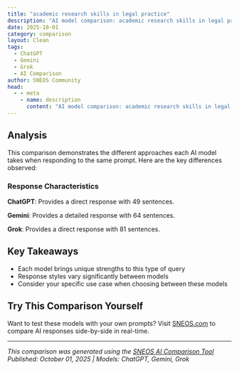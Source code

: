 ```yaml
---
title: "academic research skills in legal practice"
description: "AI model comparison: academic research skills in legal practice..."
date: 2025-10-01
category: comparison
layout: Clean
tags:
  - ChatGPT
  - Gemini
  - Grok
  - AI Comparison
author: SNEOS Community
head:
  - - meta
    - name: description
      content: "AI model comparison: academic research skills in legal practice..."
---
```


<ChatComparison
  title="academic research skills in legal practice"
  prompt="academic research skills in legal practice"
  :responses='{
    "ChatGPT": "Academic research skills in legal practice are essential for lawyers, legal scholars, and students to effectively analyze, interpret, and apply the law. These skills help practitioners to find relevant legal materials, understand complex legal issues, and produce well-reasoned arguments. Here\u2019s a detailed overview:\n\n### Key Academic Research Skills in Legal Practice\n\n1. **Understanding Legal Sources**\n   - **Primary Sources:** Cases, statutes, regulations, constitutions, treaties.\n   - **Secondary Sources:** Legal journals, textbooks, encyclopedias, commentaries, law reform reports.\n   - Ability to distinguish between binding authorities and persuasive materials.\n\n2. **Effective Use of Legal Research Tools**\n   - **Databases:** Westlaw, LexisNexis, HeinOnline, Bloomberg Law, Google Scholar.\n   - **Legal Libraries:** Accessing physical and digital collections.\n   - **Citation Indexes \u0026 Digests:** Using tools to track case law developments and related precedents.\n\n3. **Formulating Precise Research Questions**\n   - Breaking down complex legal issues into specific queries.\n   - Identifying relevant jurisdiction(s) and applicable areas of law.\n   - Determining the scope and depth of research required.\n\n4. **Developing Search Strategies**\n   - Using keywords, Boolean operators (AND, OR, NOT).\n   - Employing advanced filters (date, jurisdiction, court level).\n   - Utilizing headnotes and case summaries for efficient searching.\n\n5. **Critical Reading and Analysis**\n   - Evaluating the authority and relevance of cases and statutes.\n   - Identifying legal principles, reasoning, and holdings.\n   - Comparing and contrasting differing judicial opinions.\n\n6. **Note-taking and Organization**\n   - Summarizing findings succinctly.\n   - Systematically organizing materials for easy retrieval.\n   - Using citation management tools to track sources.\n\n7. **Legal Writing and Synthesis**\n   - Integrating research findings into coherent legal arguments.\n   - Properly citing sources using legal citation standards (e.g., Bluebook, OSCOLA).\n   - Drafting memoranda, briefs, or academic papers that reflect thorough research.\n\n8. **Staying Updated**\n   - Monitoring changes in law through alerts and newsletters.\n   - Understanding the doctrine of precedent and its evolution.\n  \n9. **Ethical Considerations**\n   - Avoiding plagiarism.\n   - Accurately representing sources.\n   - Ensuring confidentiality when handling client-related materials.\n\n### Importance in Legal Practice\n\n- **Supports Case Preparation:** Thorough research uncovers precedents and legal rules crucial for advising clients and formulating case strategies.\n- **Enhances Legal Scholarship:** Enables the production of analytical and innovative legal research.\n- **Improves Judicial Decision-Making:** Judges and clerks require strong research skills to draft opinions.\n- **Promotes Continuing Legal Education:** Lawyers must keep current with new developments in law.\n\n### Tips to Improve Academic Research Skills\n\n- Regular practice with different legal databases.\n- Participating in workshops and training sessions.\n- Engaging with academic legal writings.\n- Collaborating with librarians and mentors.\n- Practicing legal writing and citation regularly.\n\n---\n\nIf you want, I can also provide a list of useful resources or templates for legal research.",
    "Gemini": "Academic research skills are absolutely vital in modern legal practice. They\u0027re no longer confined to academia; they\u0027ve become a core competency for lawyers, regardless of their specialization or seniority. Here\u0027s a breakdown of why they\u0027re important and how they\u0027re applied:\n\n**Why Academic Research Skills are Crucial for Legal Practice:**\n\n*   **Staying Up-to-Date:**  The law is constantly evolving. Statutes are amended, new regulations are issued, and judicial precedents are set regularly. Lawyers must stay informed to provide accurate and effective advice. Academic research helps them track these changes and understand their implications.\n*   **Developing Novel Arguments:**  Legal problems often involve gray areas or situations not directly addressed by existing laws.  Academic research helps lawyers explore legal theories, compare approaches in different jurisdictions, and craft innovative arguments that can persuade courts.\n*   **Understanding the Broader Context:** Legal issues are rarely isolated. They often involve complex social, economic, and political factors. Academic research allows lawyers to understand the broader context surrounding a case, which can be crucial for strategic decision-making.\n*   **Building Credibility:**  Presenting well-researched arguments, supported by authoritative sources, enhances a lawyer\u0027s credibility in court and with clients.  It demonstrates that they\u0027ve thoroughly investigated the issue and are presenting a well-reasoned position.\n*   **Drafting Effective Legal Documents:** Whether drafting contracts, pleadings, briefs, or opinions, accurate and thorough research is essential. It ensures that the document is legally sound, properly cites authorities, and effectively presents the client\u0027s position.\n*   **Informed Decision Making:** Research informs strategic decisions regarding case selection, negotiation strategies, and litigation tactics. By understanding the law and the likely outcomes, lawyers can make better decisions for their clients.\n*   **Problem-Solving:** Legal issues are often complex problems requiring systematic analysis. Research skills facilitate breaking down the problem, identifying relevant legal principles, and finding solutions.\n*   **Efficiency:** Knowing how to efficiently find and analyze legal information saves time and resources, making lawyers more productive and cost-effective.\n*   **Ethical Practice:** Thorough research ensures lawyers are acting ethically by providing competent and well-informed advice to their clients.\n\n**Specific Academic Research Skills Used in Legal Practice:**\n\n*   **Legal Database Proficiency (LexisNexis, Westlaw, Bloomberg Law, etc.):**\n    *   **Keyword Searching:** Mastering effective search terms and Boolean operators to find relevant cases, statutes, and regulations.\n    *   **Citation Research:**  Using tools like KeyCite (Westlaw) and Shepard\u0027s (LexisNexis) to determine the current status of a case or statute, and to find related cases and articles.\n    *   **Advanced Search Techniques:**  Employing filters, connectors, and field searches to narrow down results and find highly specific information.\n*   **Legal Research Methodology:**\n    *   **Formulating a Research Question:**  Clearly defining the legal issue to be researched.\n    *   **Developing a Research Strategy:**  Planning a systematic approach to finding relevant information.\n    *   **Identifying Primary Sources:**  Locating relevant cases, statutes, regulations, and constitutions.\n    *   **Identifying Secondary Sources:**  Finding law review articles, treatises, legal encyclopedias, and other materials that provide analysis and commentary on the law.\n    *   **Understanding the Hierarchy of Authority:** Knowing which sources of law are binding and which are persuasive.\n*   **Critical Analysis and Evaluation:**\n    *   **Assessing the Validity of Legal Arguments:**  Evaluating the reasoning and evidence used to support a legal claim.\n    *   **Distinguishing Binding Precedent from Persuasive Authority:**  Understanding the difference between cases that must be followed and those that can be considered but are not binding.\n    *   **Identifying Bias and Flaws in Legal Analysis:**  Recognizing potential weaknesses in legal arguments and identifying alternative interpretations.\n*   **Synthesis and Integration of Information:**\n    *   **Combining information from multiple sources to develop a comprehensive understanding of a legal issue.**\n    *   **Identifying patterns and trends in the law.**\n    *   **Formulating original legal arguments based on existing law.**\n*   **Legal Writing and Citation:**\n    *   **Drafting clear, concise, and persuasive legal documents.**\n    *   **Properly citing sources using the Bluebook or other citation systems.**\n    *   **Avoiding plagiarism and ensuring accuracy in legal writing.**\n*   **Interdisciplinary Research:**\n    *   **Analyzing legal issues in light of other disciplines, such as economics, sociology, and political science.**\n    *   **Using social science research to support legal arguments.**\n*   **Staying current with legal developments:**\n    *   **Tracking new cases, statutes, and regulations.**\n    *   **Reading legal blogs, journals, and newsletters.**\n    *   **Attending continuing legal education (CLE) programs.**\n*   **Database Management:** Organizing and storing research findings effectively.  Some lawyers use specialized software for this.\n\n**Examples of How Academic Research Skills are Used in Practice:**\n\n*   **Litigation:**\n    *   Researching case law to support a motion to dismiss or a summary judgment motion.\n    *   Finding expert witnesses to testify on technical or scientific matters.\n    *   Analyzing statutes and regulations to determine the scope of legal obligations.\n*   **Transactional Law:**\n    *   Researching the laws of different jurisdictions to determine the enforceability of a contract.\n    *   Analyzing the tax implications of a business transaction.\n    *   Drafting legal documents that comply with all applicable laws and regulations.\n*   **Legal Aid/Public Interest Law:**\n    *   Researching the legal rights of vulnerable populations.\n    *   Developing legal strategies to challenge discriminatory practices.\n    *   Advocating for policy changes to protect the rights of marginalized groups.\n\n**How Law Schools Help Develop These Skills:**\n\n*   **Legal Research and Writing Courses:** Foundational courses that teach basic research methods, citation, and legal writing.\n*   **Advanced Legal Research Courses:** More specialized courses focusing on specific areas of law or research techniques.\n*   **Seminars:** Courses that require students to conduct in-depth research on a particular legal topic and write a scholarly paper.\n*   **Law Review and Moot Court:** Extracurricular activities that provide opportunities to hone research and writing skills.\n*   **Clinical Programs:**  Allow students to work on real cases under the supervision of experienced attorneys, applying research skills in a practical setting.\n\n**In conclusion, academic research skills are not just for academics; they are essential for success in legal practice. Lawyers who possess these skills are better equipped to provide effective, ethical, and informed representation to their clients.** They enable lawyers to be problem solvers, strategists, and advocates in a complex and ever-changing legal landscape. Investing in the development of these skills is crucial for any aspiring or practicing lawyer.\n",
    "Grok": "Academic research skills are highly valuable in legal practice, as they form the foundation for building strong cases, drafting legal documents, and providing sound advice to clients. Lawyers and legal professionals often rely on rigorous research to interpret laws, analyze precedents, and construct persuasive arguments. Below are key academic research skills and their application in legal practice:\n\n---\n\n### **1. Legal Research and Analysis**\n- **Skill Description**: The ability to locate, interpret, and apply legal sources such as statutes, case law, regulations, and secondary sources (e.g., legal journals, treatises).\n- **Application in Legal Practice**:\n  - **Case Preparation**: Researching relevant case law and statutes to support arguments in court or settlement negotiations.\n  - **Legal Opinions**: Providing well-researched advice to clients on issues like compliance, contracts, or liability.\n  - **Staying Current**: Keeping up with changes in legislation or judicial decisions that impact ongoing cases or client matters.\n- **Tools and Resources**:\n  - Legal databases like Westlaw, LexisNexis, Bloomberg Law, or HeinOnline.\n  - Government websites for statutes and regulations.\n  - Law library resources for historical or niche legal topics.\n\n---\n\n### **2. Critical Thinking and Evaluation of Sources**\n- **Skill Description**: Assessing the reliability, relevance, and authority of legal sources and arguments.\n- **Application in Legal Practice**:\n  - **Precedent Analysis**: Evaluating case law to determine whether it is binding or persuasive and how it applies to the current case.\n  - **Statutory Interpretation**: Critically analyzing ambiguous legal texts to argue for a specific interpretation.\n  - **Risk Assessment**: Identifying weaknesses in opposing arguments or potential counterclaims through critical review of evidence and law.\n- **Key Techniques**:\n  - Distinguishing between primary (binding) and secondary (persuasive) sources.\n  - Identifying outdated or overruled precedents using tools like Shepard\u2019s Citations or KeyCite.\n\n---\n\n### **3. Effective Searching and Information Management**\n- **Skill Description**: Efficiently navigating databases and organizing vast amounts of information for easy retrieval.\n- **Application in Legal Practice**:\n  - **Time Efficiency**: Quickly finding relevant legal authorities under tight deadlines, such as during trial preparation or while drafting motions.\n  - **Document Management**: Organizing research findings, case notes, and legal memos for complex litigation or transactional work.\n- **Practical Tips**:\n  - Use Boolean operators (AND, OR, NOT) and advanced search filters in legal databases.\n  - Maintain citation management tools (e.g., Zotero, EndNote) to track sources.\n  - Create research logs or databases for ongoing matters to avoid redundant work.\n\n---\n\n### **4. Synthesis and Application of Research**\n- **Skill Description**: Combining information from multiple sources to form coherent arguments or strategies.\n- **Application in Legal Practice**:\n  - **Legal Writing**: Drafting briefs, motions, or contracts that integrate statutes, case law, and legal principles into a compelling narrative.\n  - **Advocacy**: Building arguments in court by synthesizing precedents and statutory provisions to support a client\u2019s position.\n  - **Policy Development**: Advising on legislative or regulatory changes by synthesizing academic research with practical implications.\n- **Key Techniques**:\n  - Use frameworks like IRAC (Issue, Rule, Application, Conclusion) to structure legal analysis.\n  - Cross-reference primary sources to ensure consistency and accuracy in arguments.\n\n---\n\n### **5. Academic Writing and Citation**\n- **Skill Description**: Crafting clear, precise, and well-documented arguments using proper legal citation formats.\n- **Application in Legal Practice**:\n  - **Court Filings**: Writing briefs and memos that adhere to jurisdictional citation rules (e.g., Bluebook, ALWD).\n  - **Client Communication**: Translating complex legal research into accessible language for clients or stakeholders.\n  - **Persuasion**: Crafting well-supported written arguments to persuade judges, opposing counsel, or arbitrators.\n- **Key Resources**:\n  - The Bluebook: A Uniform System of Citation (widely used in the U.S.).\n  - Local court rules for citation and formatting requirements.\n\n---\n\n### **6. Interdisciplinary Research Skills**\n- **Skill Description**: Incorporating non-legal research (e.g., economic, social, or scientific studies) to support legal arguments or understand case contexts.\n- **Application in Legal Practice**:\n  - **Expert Testimony**: Using academic studies to support expert opinions in areas like intellectual property, environmental law, or medical malpractice.\n  - **Policy Advocacy**: Drawing on empirical research to propose reforms or argue for changes in law.\n  - **Contextual Understanding**: Researching industry-specific or cultural factors to better represent clients in areas like employment law or international trade.\n- **Key Techniques**:\n  - Access interdisciplinary databases like JSTOR or Google Scholar for relevant studies.\n  - Collaborate with experts in other fields to interpret technical data or research.\n\n---\n\n### **7. Ethical Use of Information**\n- **Skill Description**: Ensuring research is conducted and used in compliance with ethical standards, avoiding plagiarism, misrepresentation, or misuse of privileged information.\n- **Application in Legal Practice**:\n  - **Confidentiality**: Protecting client information while conducting research, especially in public or shared databases.\n  - **Integrity**: Accurately representing case law and statutes without distortion to mislead the court or opposing counsel.\n  - **Compliance**: Adhering to professional codes of conduct (e.g., ABA Model Rules of Professional Conduct) in research practices.\n- **Key Considerations**:\n  - Always attribute sources properly to avoid ethical violations.\n  - Be mindful of conflicts of interest when accessing or using sensitive data.\n\n---\n\n### **8. Staying Updated with Legal Scholarship**\n- **Skill Description**: Engaging with academic legal literature to understand emerging trends, theories, and critiques of the law.\n- **Application in Legal Practice**:\n  - **Innovative Arguments**: Leveraging scholarly articles to propose novel interpretations or challenge outdated precedents.\n  - **Specialization**: Deepening expertise in a particular area of law (e.g., constitutional law, technology law) through academic engagement.\n  - **Continuing Education**: Meeting CLE (Continuing Legal Education) requirements by staying informed through journals and seminars.\n- **Resources**:\n  - Legal journals (e.g., Harvard Law Review, Yale Law Journal).\n  - Law blogs and newsletters for real-time updates on legal developments.\n  - Academic conferences and webinars for networking and learning.\n\n---\n\n### **Conclusion**\nAcademic research skills are indispensable for effective legal practice. They enable lawyers to build robust arguments, anticipate opposing positions, and provide informed counsel to clients. By mastering legal research tools, critical analysis, ethical standards, and interdisciplinary approaches, legal professionals can enhance their practice and stay ahead in a dynamic field. Continuous development of these skills through training, practice, and engagement with legal scholarship is essential for long-term success in the legal profession.\n\nIf you\u2019re looking for specific resources, tools, or examples tailored to a particular area of law or jurisdiction, feel free to ask!"
  }'
  published-date="22:10"
/>

## Analysis

This comparison demonstrates the different approaches each AI model takes when responding to the same prompt. Here are the key differences observed:

### Response Characteristics

**ChatGPT**: Provides a direct response with 49 sentences. 

**Gemini**: Provides a detailed response with 64 sentences. 

**Grok**: Provides a direct response with 81 sentences. 

## Key Takeaways

- Each model brings unique strengths to this type of query
- Response styles vary significantly between models
- Consider your specific use case when choosing between these models

## Try This Comparison Yourself

Want to test these models with your own prompts? Visit [SNEOS.com](https://sneos.com) to compare AI responses side-by-side in real-time.

---

*This comparison was generated using the [SNEOS AI Comparison Tool](https://sneos.com)*
*Published: October 01, 2025 | Models: ChatGPT, Gemini, Grok*
